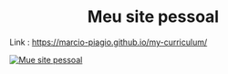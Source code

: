 <h1 align="center">Meu site pessoal</h1>

Link : https://marcio-piagio.github.io/my-curriculum/

<a href="https://marcio-piagio.github.io/my-curriculum/"><img src="https://marcio-piagio.github.io/my-curriculum/img/capa.png" alt="Mue site pessoal" /></a>

